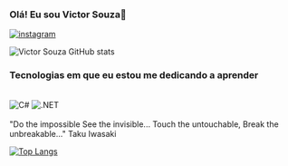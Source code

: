 ### Olá! Eu sou Victor Souza👋

[![instagram](https://img.shields.io/badge/Instagram-E4405F?style=for-the-badge&logo=instagram&logoColor=white
)](https://www.instagram.com/victt4vares/)

![Victor Souza GitHub stats](https://github-readme-stats.vercel.app/api?username=victo29&show_icons=true&theme=dark)


### Tecnologias em que eu estou me dedicando a aprender

<div style="display: inline_block"><br/>
<img aling="center" alt="C#" src="https://img.shields.io/badge/C%23-239120?style=for-the-badge&logo=c-sharp&logoColor=white"/>
<img aling="center" alt=".NET" src="https://img.shields.io/badge/.NET-5C2D91?style=for-the-badge&logo=.net&logoColor=white"/>
</div><br/>
"Do the impossible See the invisible... Touch the untouchable, Break the unbreakable..." Taku Iwasaki

[![Top Langs](https://github-readme-stats.vercel.app/api/top-langs/?username=victo29)](https://github.com/victo29/github-readme-stats)
